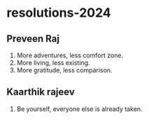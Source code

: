 # resolutions-2024

## Preveen Raj
1. More adventures, less comfort zone.
2. More living, less existing.
3. More gratitude, less comparison.

## Kaarthik rajeev
1. Be yourself, everyone else is already taken.
